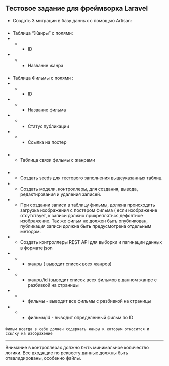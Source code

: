 ## Тестовое задание для фреймворка Laravel

- Создать 3 миграции в базу данных с помощью Artisan:
###
- Таблица “Жанры” с полями:
- - - ID
- - - Название жанра
###
- Таблица Фильмы с полями :
- - - ID
- - - Название фильма
- - - Статус публикации
- - - Ссылка на постер
###
- - Таблица связи фильмы с жанрами
###
- - Создать seeds для тестового заполнения вышеуказанных таблиц
- - Создать модели, контроллеры, для создания, вывода, редактирования и удаления записей.
- - При создании записи в таблицу фильмы, должна происходить загрузка изображения с постером фильма ( если изображение отсутствует, к записи должно прикрепляться дефолтное изображение. Так же фильм не должен быть опубликован, публикация записи должна быть предусмотрена отдельным методом.
- - Создать контроллеры REST API для выборки и пагинации данных в формате json
- - - жанры ( выводит список всех жанров)
- - - жанры/id (выводит список всех фильмов в данном жанре с разбивкой на страницы
- - - фильмы - выводит все фильмы с разбивкой на страницы
- - - фильмы/id - выводит определенный фильм по ID
###
	Фильм всегда в себе должен содержать жанры к которым относится и ссылку на изображение
-----
Внимание в контроллерах должно быть минимальное количество логики. Все входящие по реквесту данные должны быть отвалидированы, особенно файлы.
